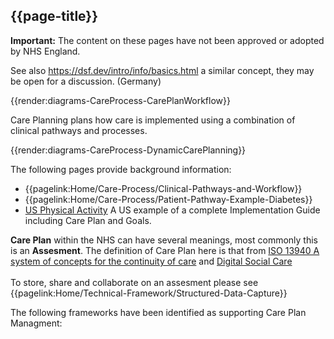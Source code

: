 ## {{page-title}}

<div markdown="span" class="alert alert-warning" role="alert"><i class="fa fa-information"></i><b> Important:</b> The content on these pages have not been approved or adopted by NHS England.</div>

See also https://dsf.dev/intro/info/basics.html 
a similar concept, they may be open for a discussion. (Germany)

{{render:diagrams-CareProcess-CarePlanWorkflow}}

Care Planning plans how care is implemented using a combination of clinical pathways and processes. 

{{render:diagrams-CareProcess-DynamicCarePlanning}}

The following pages provide background information:

- {{pagelink:Home/Care-Process/Clinical-Pathways-and-Workflow}}
- {{pagelink:Home/Care-Process/Patient-Pathway-Example-Diabetes}}
- [US Physical Activity](https://build.fhir.org/ig/HL7/physical-activity/index.html) A US example of a complete Implementation Guide including Care Plan and Goals.

<div markdown="span" class="alert alert-warning" role="alert"><i class="fa fa-information"></i><b> Care Plan</b> within the NHS can have several meanings, most commonly this is an <b>Assesment</b>. The definition of Care Plan here is that from <a href="https://contsys.org/">ISO 13940 A system of concepts for the continuity of care</a> and <a href="https://digitalsocialcare.refined.site/space/DHSC1">Digital Social Care</a> <br/><br/> To store, share and collaborate on an assesment please see {{pagelink:Home/Technical-Framework/Structured-Data-Capture}} </div>

The following frameworks have been identified as supporting Care Plan Managment:





